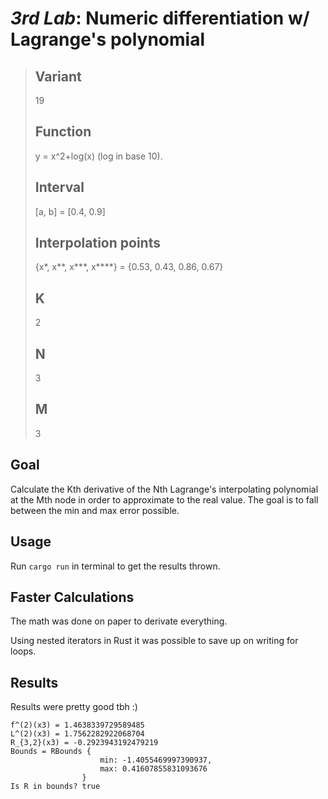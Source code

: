 # _3rd Lab_: Numeric differentiation w/ Lagrange's polynomial

> ## Variant
>
> 19
>
> ## Function
>
> y = x^2+log(x) (log in base 10).
>
> ## Interval
>
> [a, b] = [0.4, 0.9]
>
> ## Interpolation points
>
> {x\*, x**, x\***, x\*\*\*\*} = {0.53, 0.43, 0.86, 0.67}
>
> ## K
>
> 2
>
> ## N
>
> 3
>
> ## M
>
> 3

## Goal

Calculate the Kth derivative of the Nth Lagrange's interpolating polynomial
at the Mth node in order to approximate to the real value. The goal is to fall
between the min and max error possible.

## Usage

Run `cargo run` in terminal to get the results thrown.

## Faster Calculations

The math was done on paper to derivate everything.

Using nested iterators in Rust it was possible to save up on writing for loops.

## Results

Results were pretty good tbh :)

```text
f^(2)(x3) = 1.4638339729589485
L^(2)(x3) = 1.7562282922068704
R_{3,2}(x3) = -0.2923943192479219
Bounds = RBounds {
                    min: -1.4055469997390937,   
                    max: 0.41607855831093676
                }
Is R in bounds? true
```
